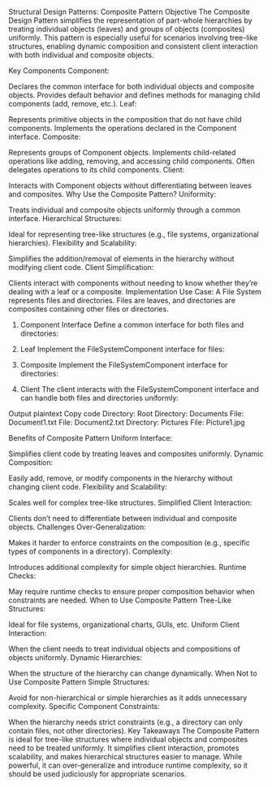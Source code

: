 Structural Design Patterns: Composite Pattern
Objective
The Composite Design Pattern simplifies the representation of part-whole hierarchies by treating individual objects (leaves) and groups of objects (composites) uniformly. This pattern is especially useful for scenarios involving tree-like structures, enabling dynamic composition and consistent client interaction with both individual and composite objects.

Key Components
Component:

Declares the common interface for both individual objects and composite objects.
Provides default behavior and defines methods for managing child components (add, remove, etc.).
Leaf:

Represents primitive objects in the composition that do not have child components.
Implements the operations declared in the Component interface.
Composite:

Represents groups of Component objects.
Implements child-related operations like adding, removing, and accessing child components.
Often delegates operations to its child components.
Client:

Interacts with Component objects without differentiating between leaves and composites.
Why Use the Composite Pattern?
Uniformity:

Treats individual and composite objects uniformly through a common interface.
Hierarchical Structures:

Ideal for representing tree-like structures (e.g., file systems, organizational hierarchies).
Flexibility and Scalability:

Simplifies the addition/removal of elements in the hierarchy without modifying client code.
Client Simplification:

Clients interact with components without needing to know whether they’re dealing with a leaf or a composite.
Implementation
Use Case:
A File System represents files and directories. Files are leaves, and directories are composites containing other files or directories.

1. Component Interface
Define a common interface for both files and directories:

2. Leaf
Implement the FileSystemComponent interface for files:


3. Composite
Implement the FileSystemComponent interface for directories:

4. Client
The client interacts with the FileSystemComponent interface and can handle both files and directories uniformly:

Output
plaintext
Copy code
Directory: Root
Directory: Documents
File: Document1.txt
File: Document2.txt
Directory: Pictures
File: Picture1.jpg

Benefits of Composite Pattern
Uniform Interface:

Simplifies client code by treating leaves and composites uniformly.
Dynamic Composition:

Easily add, remove, or modify components in the hierarchy without changing client code.
Flexibility and Scalability:

Scales well for complex tree-like structures.
Simplified Client Interaction:

Clients don’t need to differentiate between individual and composite objects.
Challenges
Over-Generalization:

Makes it harder to enforce constraints on the composition (e.g., specific types of components in a directory).
Complexity:

Introduces additional complexity for simple object hierarchies.
Runtime Checks:

May require runtime checks to ensure proper composition behavior when constraints are needed.
When to Use Composite Pattern
Tree-Like Structures:

Ideal for file systems, organizational charts, GUIs, etc.
Uniform Client Interaction:

When the client needs to treat individual objects and compositions of objects uniformly.
Dynamic Hierarchies:

When the structure of the hierarchy can change dynamically.
When Not to Use Composite Pattern
Simple Structures:

Avoid for non-hierarchical or simple hierarchies as it adds unnecessary complexity.
Specific Component Constraints:

When the hierarchy needs strict constraints (e.g., a directory can only contain files, not other directories).
Key Takeaways
The Composite Pattern is ideal for tree-like structures where individual objects and composites need to be treated uniformly.
It simplifies client interaction, promotes scalability, and makes hierarchical structures easier to manage.
While powerful, it can over-generalize and introduce runtime complexity, so it should be used judiciously for appropriate scenarios.
